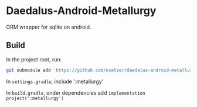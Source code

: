 # Daedalus-Android-Metallurgy

ORM wrapper for sqlite on android.


## Build

In the project root, run:

```bash
git submodule add 'https://github.com/nsetzer/daedalus-android-metallurgy' metallurgy
```

In `settings.gradle`, include ':metallurgy'

In `build.gradle`, under dependencies add `implementation project(':metallurgy')`